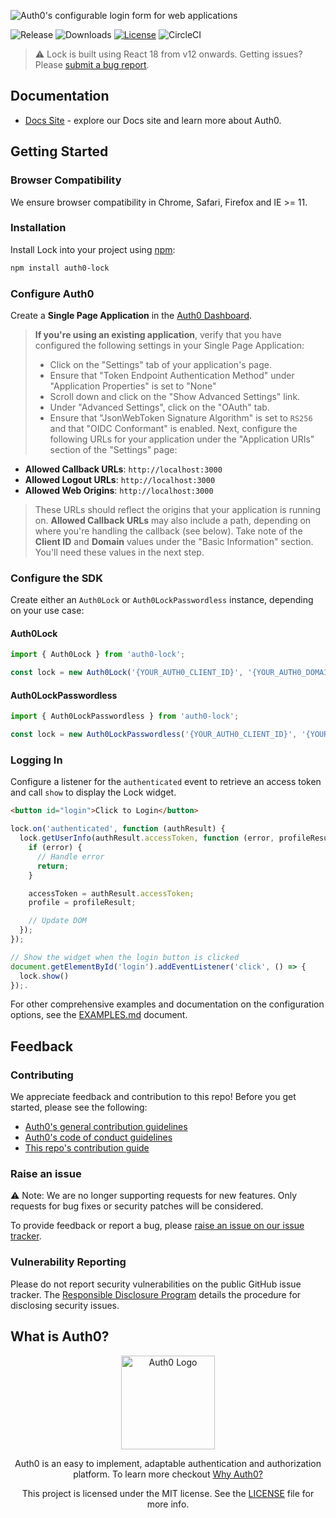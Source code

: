 ![Auth0's configurable login form for web applications](https://cdn.auth0.com/website/sdks/banners/lock-banner.png)

![Release](https://img.shields.io/npm/v/auth0-lock)
![Downloads](https://img.shields.io/npm/dw/auth0-lock)
[![License](https://img.shields.io/:license-mit-blue.svg?style=flat)](https://opensource.org/licenses/MIT)
![CircleCI](https://img.shields.io/circleci/build/github/auth0/lock)

> :warning: Lock is built using React 18 from v12 onwards. Getting issues? Please [submit a bug report](https://github.com/auth0/lock/issues/new?assignees=&labels=bug+report,v12&template=report_a_bug.md&title=).

## Documentation

- [Docs Site](https://auth0.com/docs) - explore our Docs site and learn more about Auth0.

## Getting Started

### Browser Compatibility

We ensure browser compatibility in Chrome, Safari, Firefox and IE >= 11.

### Installation

Install Lock into your project using [npm](https://npmjs.org):

```sh
npm install auth0-lock
```

### Configure Auth0

Create a **Single Page Application** in the [Auth0 Dashboard](https://manage.auth0.com/#/applications).

> **If you're using an existing application**, verify that you have configured the following settings in your Single Page Application:
>
> - Click on the "Settings" tab of your application's page.
> - Ensure that "Token Endpoint Authentication Method" under "Application Properties" is set to "None"
> - Scroll down and click on the "Show Advanced Settings" link.
> - Under "Advanced Settings", click on the "OAuth" tab.
> - Ensure that "JsonWebToken Signature Algorithm" is set to `RS256` and that "OIDC Conformant" is enabled.
>   Next, configure the following URLs for your application under the "Application URIs" section of the "Settings" page:

- **Allowed Callback URLs**: `http://localhost:3000`
- **Allowed Logout URLs**: `http://localhost:3000`
- **Allowed Web Origins**: `http://localhost:3000`

> These URLs should reflect the origins that your application is running on. **Allowed Callback URLs** may also include a path, depending on where you're handling the callback (see below).
> Take note of the **Client ID** and **Domain** values under the "Basic Information" section. You'll need these values in the next step.

### Configure the SDK

Create either an `Auth0Lock` or `Auth0LockPasswordless` instance, depending on your use case:

#### Auth0Lock

```js
import { Auth0Lock } from 'auth0-lock';

const lock = new Auth0Lock('{YOUR_AUTH0_CLIENT_ID}', '{YOUR_AUTH0_DOMAIN}');
```

#### Auth0LockPasswordless

```js
import { Auth0LockPasswordless } from 'auth0-lock';

const lock = new Auth0LockPasswordless('{YOUR_AUTH0_CLIENT_ID}', '{YOUR_AUTH0_DOMAIN}');
```

### Logging In

Configure a listener for the `authenticated` event to retrieve an access token and call `show` to display the Lock widget.

```html
<button id="login">Click to Login</button>
```

```js
lock.on('authenticated', function (authResult) {
  lock.getUserInfo(authResult.accessToken, function (error, profileResult) {
    if (error) {
      // Handle error
      return;
    }

    accessToken = authResult.accessToken;
    profile = profileResult;

    // Update DOM
  });
});

// Show the widget when the login button is clicked
document.getElementById('login').addEventListener('click', () => {
  lock.show()
});.
```

For other comprehensive examples and documentation on the configuration options, see the [EXAMPLES.md](https://github.com/auth0/lock/blob/master/EXAMPLES.md) document.

## Feedback

### Contributing

We appreciate feedback and contribution to this repo! Before you get started, please see the following:

- [Auth0's general contribution guidelines](https://github.com/auth0/open-source-template/blob/master/GENERAL-CONTRIBUTING.md)
- [Auth0's code of conduct guidelines](https://github.com/auth0/open-source-template/blob/master/CODE-OF-CONDUCT.md)
- [This repo's contribution guide](https://github.com/auth0/lock/blob/master/DEVELOPMENT.md)

### Raise an issue

:warning: Note: We are no longer supporting requests for new features. Only requests for bug fixes or security patches will be considered.

To provide feedback or report a bug, please [raise an issue on our issue tracker](https://github.com/auth0/lock/issues).

### Vulnerability Reporting

Please do not report security vulnerabilities on the public GitHub issue tracker. The [Responsible Disclosure Program](https://auth0.com/whitehat) details the procedure for disclosing security issues.

## What is Auth0?

<p align="center">
  <picture>
    <source media="(prefers-color-scheme: dark)" srcset="https://cdn.auth0.com/website/sdks/logos/auth0_dark_mode.png" width="150">
    <source media="(prefers-color-scheme: light)" srcset="https://cdn.auth0.com/website/sdks/logos/auth0_light_mode.png" width="150">
    <img alt="Auth0 Logo" src="https://cdn.auth0.com/website/sdks/logos/auth0_light_mode.png" width="150">
  </picture>
</p>
<p align="center">
  Auth0 is an easy to implement, adaptable authentication and authorization platform. To learn more checkout <a href="https://auth0.com/why-auth0">Why Auth0?</a>
</p>
<p align="center">
  This project is licensed under the MIT license. See the <a href="https://github.com/auth0/lock/blob/master/LICENSE"> LICENSE</a> file for more info.
</p>
